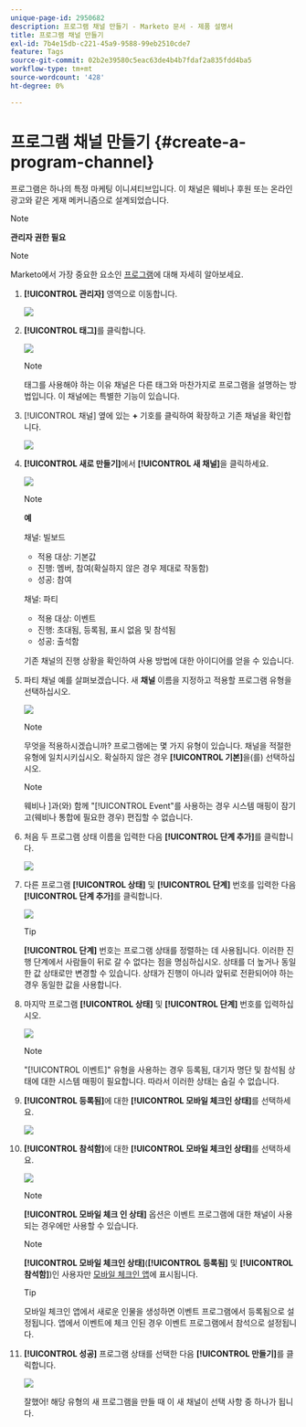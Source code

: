 ```yaml
---
unique-page-id: 2950682
description: 프로그램 채널 만들기 - Marketo 문서 - 제품 설명서
title: 프로그램 채널 만들기
exl-id: 7b4e15db-c221-45a9-9588-99eb2510cde7
feature: Tags
source-git-commit: 02b2e39580c5eac63de4b4b7fdaf2a835fdd4ba5
workflow-type: tm+mt
source-wordcount: '428'
ht-degree: 0%

---
```


# 프로그램 채널 만들기 {#create-a-program-channel}

프로그램은 하나의 특정 마케팅 이니셔티브입니다. 이 채널은 웨비나 후원 또는 온라인 광고와 같은 게재 메커니즘으로 설계되었습니다.

>[!NOTE]
>
>**관리자 권한 필요**

>[!NOTE]
>
>Marketo에서 가장 중요한 요소인 [프로그램](/help/marketo/product-docs/core-marketo-concepts/programs/creating-programs/understanding-programs.md)에 대해 자세히 알아보세요.

1. **[!UICONTROL 관리자]** 영역으로 이동합니다.

   ![](assets/create-a-program-channel-1.png)

1. **[!UICONTROL 태그]**&#x200B;를 클릭합니다.

   ![](assets/create-a-program-channel-2.png)

   >[!NOTE]
   >
   >태그를 사용해야 하는 이유 채널은 다른 태그와 마찬가지로 프로그램을 설명하는 방법입니다. 이 채널에는 특별한 기능이 있습니다.

1. [!UICONTROL 채널] 옆에 있는 **+** 기호를 클릭하여 확장하고 기존 채널을 확인합니다.

   ![](assets/create-a-program-channel-3.png)

1. **[!UICONTROL 새로 만들기]**&#x200B;에서 **[!UICONTROL 새 채널]**&#x200B;을 클릭하세요.

   ![](assets/create-a-program-channel-4.png)

   >[!NOTE]
   >
   >**예**
   >
   >채널: 빌보드
   >
   >* 적용 대상: 기본값
   >* 진행: 멤버, 참여(확실하지 않은 경우 제대로 작동함)
   >* 성공: 참여
   >
   >채널: 파티
   >
   >* 적용 대상: 이벤트
   >* 진행: 초대됨, 등록됨, 표시 없음 및 참석됨
   >* 성공: 출석함
   >
   >기존 채널의 진행 상황을 확인하여 사용 방법에 대한 아이디어를 얻을 수 있습니다.

1. 파티 채널 예를 살펴보겠습니다. 새 **채널** 이름을 지정하고 적용할 프로그램 유형을 선택하십시오.

   ![](assets/create-a-program-channel-5.png)

   >[!NOTE]
   >
   >무엇을 적용하시겠습니까? 프로그램에는 몇 가지 유형이 있습니다. 채널을 적절한 유형에 일치시키십시오. 확실하지 않은 경우 **[!UICONTROL 기본]**&#x200B;을(를) 선택하십시오.

   >[!NOTE]
   >
   >웨비나 ]과(와) 함께 &quot;[!UICONTROL Event&quot;를 사용하는 경우 시스템 매핑이 잠기고(웨비나 통합에 필요한 경우) 편집할 수 없습니다.

1. 처음 두 프로그램 상태 이름을 입력한 다음 **[!UICONTROL 단계 추가]**&#x200B;를 클릭합니다.

   ![](assets/create-a-program-channel-6.png)

1. 다른 프로그램 **[!UICONTROL 상태]** 및 **[!UICONTROL 단계]** 번호를 입력한 다음 **[!UICONTROL 단계 추가]**&#x200B;를 클릭합니다.

   ![](assets/create-a-program-channel-7.png)

   >[!TIP]
   >
   >**[!UICONTROL 단계]** 번호는 프로그램 상태를 정렬하는 데 사용됩니다. 이러한 진행 단계에서 사람들이 뒤로 갈 수 없다는 점을 명심하십시오. 상태를 더 높거나 동일한 값 상태로만 변경할 수 있습니다. 상태가 진행이 아니라 앞뒤로 전환되어야 하는 경우 동일한 값을 사용합니다.

1. 마지막 프로그램 **[!UICONTROL 상태]** 및 **[!UICONTROL 단계]** 번호를 입력하십시오.

   ![](assets/create-a-program-channel-8.png)

   >[!NOTE]
   >
   >&quot;[!UICONTROL 이벤트]&quot; 유형을 사용하는 경우 등록됨, 대기자 명단 및 참석됨 상태에 대한 시스템 매핑이 필요합니다. 따라서 이러한 상태는 숨길 수 없습니다.

1. **[!UICONTROL 등록됨]**&#x200B;에 대한 **[!UICONTROL 모바일 체크인 상태]**&#x200B;를 선택하세요.

   ![](assets/create-a-program-channel-9.png)

1. **[!UICONTROL 참석함]**&#x200B;에 대한 **[!UICONTROL 모바일 체크인 상태]**&#x200B;를 선택하세요.

   ![](assets/create-a-program-channel-10.png)

   >[!NOTE]
   >
   >**[!UICONTROL 모바일 체크 인 상태]** 옵션은 이벤트 프로그램에 대한 채널이 사용되는 경우에만 사용할 수 있습니다.

   >[!NOTE]
   >
   >**[!UICONTROL 모바일 체크인 상태]**(**[!UICONTROL 등록됨]** 및 **[!UICONTROL 참석함]**)인 사용자만 [모바일 체크인 앱](/help/marketo/product-docs/core-marketo-concepts/mobile-apps/event-check-in/event-check-in-overview.md)에 표시됩니다.

   >[!TIP]
   >
   >모바일 체크인 앱에서 새로운 인물을 생성하면 이벤트 프로그램에서 등록됨으로 설정됩니다. 앱에서 이벤트에 체크 인된 경우 이벤트 프로그램에서 참석으로 설정됩니다.

1. **[!UICONTROL 성공]** 프로그램 상태를 선택한 다음 **[!UICONTROL 만들기]**&#x200B;를 클릭합니다.

   ![](assets/create-a-program-channel-11.png)

   잘했어! 해당 유형의 새 프로그램을 만들 때 이 새 채널이 선택 사항 중 하나가 됩니다.
